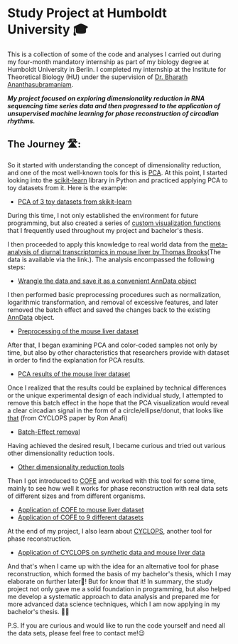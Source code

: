 # **Study Project at Humboldt University 🎓**
This is a collection of some of the code and analyses I carried out during my four-month mandatory internship as part of my biology degree at Humboldt University in Berlin. I completed my internship at the Institute for Theoretical Biology (HU) under the supervision of [Dr. Bharath Ananthasubramaniam](https://github.com/bharathananth). 

***My project focused on exploring dimensionality reduction in RNA sequencing time series data and then progressed to the application of unsupervised machine learning for phase reconstruction of circadian rhythms.***

## The Journey 🛣️:
So it started with understanding the concept of dimensionality reduction, and one of the most well-known tools for this is [PCA](https://www.youtube.com/watch?v=FgakZw6K1QQ&t=28s). At this point, I started looking into the [scikit-learn](https://scikit-learn.org/stable/modules/decomposition.html) library in Python and practiced applying PCA to toy datasets from it. Here is the example:

- [PCA of 3 toy datasets from skikit-learn](https://github.com/ItsReallyMe2/Study-Project-HU/blob/main/0_toy_datasets.ipynb)

During this time, I not only established the environment for future programming, but also created a series of [custom visualization functions](https://github.com/ItsReallyMe2/Study-Project-HU/blob/main/custom_func.py) that I frequently used throughout my project and bachelor's thesis.

I then proceeded to apply this knowledge to real world data from the [meta-analysis of diurnal transcriptomics in mouse liver by Thomas Brooks](https://zenodo.org/records/7760579)(The data is available via the link.). The analysis encompassed the following steps:

- [Wrangle the data and save it as a convenient AnnData object](https://github.com/ItsReallyMe2/Study-Project-HU/blob/main/1_anndata_mouse.ipynb)

I then performed basic preprocessing procedures such as normalization, logarithmic transformation, and removal of excessive features, and later removed the batch effect and saved the changes back to the existing [AnnData](https://anndata.readthedocs.io/en/stable/) object.

- [Preprocessing of the mouse liver dataset](https://github.com/ItsReallyMe2/Study-Project-HU/blob/main/2_preprocess_mouse.ipynb)

After that, I began examining PCA and color-coded samples not only by time, but also by other characteristics that researchers provide with dataset in order to find the explanation for PCA results.

- [PCA results of the mouse liver dataset](https://github.com/ItsReallyMe2/Study-Project-HU/blob/main/3_pca_mouse.ipynb)

Once I realized that the results could be explained by technical differences or the unique experimental design of each individual study, I attempted to remove this batch effect in the hope that the PCA visualization would reveal a clear circadian signal in the form of a circle/ellipse/donut, that looks like [that](https://www.pnas.org/cms/10.1073/pnas.1619320114/asset/e3b4419f-f0b8-4de3-af90-75dcd149623d/assets/graphic/pnas.1619320114sfig01.jpeg) (from CYCLOPS paper by Ron Anafi) 

- [Batch-Effect removal](https://github.com/ItsReallyMe2/Study-Project-HU/blob/main/4_batcheffect_mouse.ipynb)

Having achieved the desired result, I became curious and tried out various other dimensionality reduction tools.

- [Other dimensionality reduction tools](https://github.com/ItsReallyMe2/Study-Project-HU/blob/main/5_other_dec_tools.ipynb)

Then I got introduced to [COFE](https://github.com/bharathananth/COFE) and worked with this tool for some time, mainly to see how well it works for phase reconstruction with real data sets of different sizes and from different organisms.

- [Application of COFE to mouse liver dataset](https://github.com/ItsReallyMe2/Study-Project-HU/blob/main/6_cofe.ipynb)
- [Application of COFE to 9 different datasets](https://github.com/ItsReallyMe2/Study-Project-HU/tree/main/8_COFE_application)

At the end of my project, I also learn about [CYCLOPS](https://github.com/ItsReallyMe2/Study-Project-HU/blob/main/cyclops.py), another tool for phase reconstruction.

- [Application of CYCLOPS on synthetic data and mouse liver data](https://github.com/ItsReallyMe2/Study-Project-HU/blob/main/7_cyclops_test_run.ipynb)

And that's when I came up with the idea for an alternative tool for phase reconstruction, which formed the basis of my bachelor's thesis, which I may elaborate on further later🙈! But for know that it! In summary, the study project not only gave me a solid foundation in programming, but also helped me develop a systematic approach to data analysis and prepared me for more advanced data science techniques, which I am now applying in my bachelor's thesis. 👋🏻

P.S. If you are curious and would like to run the code yourself and need all the data sets, please feel free to contact me!😉
